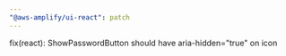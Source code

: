 ```yaml
---
"@aws-amplify/ui-react": patch
---
```


fix(react): ShowPasswordButton should have aria-hidden="true" on icon
